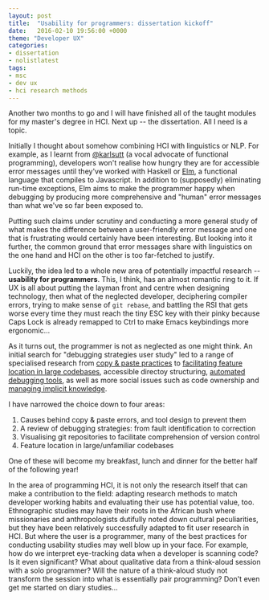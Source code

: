 ```yaml
---
layout: post
title:  "Usability for programmers: dissertation kickoff"
date:   2016-02-10 19:56:00 +0000
theme: "Developer UX"
categories:
- dissertation
- nolistlatest
tags: 
- msc
- dev ux
- hci research methods
---
```


Another two months to go and I will have finished all of the taught modules
for my master's degree in HCI. Next up -- the dissertation. All I need is a
topic.

Initially I thought about somehow combining HCI with linguistics or NLP. For
example, as I learnt from [@karlsutt](http://twitter.com/karlsutt) (a vocal
advocate of functional programming), developers won't realise how hungry they
are for accessible error messages until they've worked with Haskell or
[Elm](http://elm-lang.org), a functional language that compiles to Javascript.
In addition to (supposedly) eliminating run-time exceptions, Elm aims to make
the programmer happy when debugging by producing more comprehensive and
"human" error messages than what we've so far been exposed to. 

Putting such claims under scrutiny and conducting a more general study of what
makes the difference between a user-friendly error message and one that is
frustrating would certainly have been interesting. But looking into it
further, the common ground that error messages share with linguistics on the
one hand and HCI on the other is too far-fetched to justify. 

Luckily, the idea led to a whole new area of potentially impactful research --
**usability for programmers**. This, I think, has an almost romantic ring to
it. If UX is all about putting the layman front and centre when designing
technology, then what of the neglected developer, deciphering compiler errors,
trying to make sense of `git rebase`, and battling the RSI that gets worse
every time they must reach the tiny ESC key with their pinky because Caps Lock
is already remapped to Ctrl to make Emacs keybindings more ergonomic...

As it turns out, the programmer is not as neglected as one might think. An
initial search for "debugging strategies user study" led to a range of
specialised research from [copy &
paste practices](http://ieeexplore.ieee.org/xpl/login.jsp?tp=&arnumber=1334896&url=http%3A%2F%2Fieeexplore.ieee.org%2Fxpls%2Fabs_all.jsp%3Farnumber%3D1334896)
to [facilitating feature location in large
codebases](http://onlinelibrary.wiley.com/doi/10.1002/smr.1593/abstract),
accessible directoy structuring, [automated debugging
tools](http://dl.acm.org/citation.cfm?id=2001445), as well as more social
issues such as code ownership and [managing implicit
knowledge](http://dl.acm.org/citation.cfm?id=1134355).

I have narrowed the choice down to four areas:

1. Causes behind copy & paste errors, and tool design to prevent them
2. A review of debugging strategies: from fault identification to correction
3. Visualising git repositories to facilitate comprehension of version control
4. Feature location in large/unfamiliar codebases

One of these will become my breakfast, lunch and dinner for the better half
of the following year!

In the area of programming HCI, it is not only the research itself that can
make a contribution to the field: adapting research methods to match developer
working habits and evaluating their use has potential value, too. Ethnographic
studies may have their roots in the African bush where missionaries and
anthropologists dutifully noted down cultural peculiarities, but they have
been relatively successfully adapted to fit user research in HCI. But where
the user is a programmer, many of the best practices for conducting usability
studies may well blow up in your face. For example, how do we interpret
eye-tracking data when a developer is scanning code? Is it even significant?
What about qualitative data from a think-aloud session with a solo
programmer? Will the nature of a think-aloud study not transform the session
into what is essentially pair programming? Don't even get me started on diary
studies...

